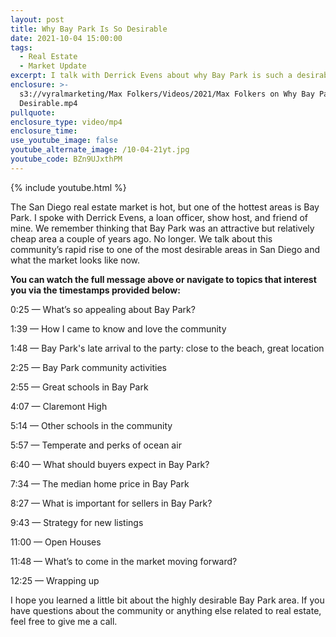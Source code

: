 ```yaml
---
layout: post
title: Why Bay Park Is So Desirable
date: 2021-10-04 15:00:00
tags:
  - Real Estate
  - Market Update
excerpt: I talk with Derrick Evens about why Bay Park is such a desirable location.
enclosure: >-
  s3://vyralmarketing/Max Folkers/Videos/2021/Max Folkers on Why Bay Park Is So
  Desirable.mp4
pullquote:
enclosure_type: video/mp4
enclosure_time:
use_youtube_image: false
youtube_alternate_image: /10-04-21yt.jpg
youtube_code: BZn9UJxthPM
---
```

{% include youtube.html %}

The San Diego real estate market is hot, but one of the hottest areas is Bay Park. I spoke with Derrick Evens, a loan officer, show host, and friend of mine. We remember thinking that Bay Park was an attractive but relatively cheap area a couple of years ago. No longer. We talk about this community’s rapid rise to one of the most desirable areas in San Diego and what the market looks like now.

**You can watch the full message above or navigate to topics that interest you via the timestamps provided below:&nbsp;**

0:25 — What’s so appealing about Bay Park?

1:39 — How I came to know and love the community

1:48 — Bay Park's late arrival to the party: close to the beach, great location

2:25 — Bay Park community activities

2:55 — Great schools in Bay Park

4:07 — Claremont High

5:14 — Other schools in the community

5:57 — Temperate and perks of ocean air

6:40 — What should buyers expect in Bay Park?

7:34 — The median home price in Bay Park

8:27 — What is important for sellers in Bay Park?

9:43 — Strategy for new listings

11:00 — Open Houses

11:48 — What’s to come in the market moving forward?

12:25 — Wrapping up

I hope you learned a little bit about the highly desirable Bay Park area. If you have questions about the community or anything else related to real estate, feel free to give me a call.
